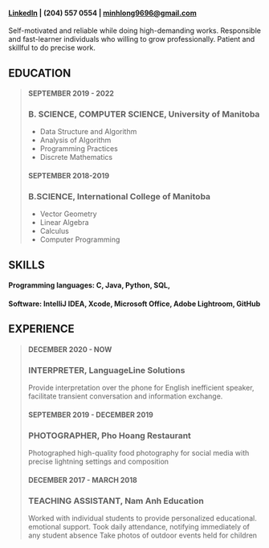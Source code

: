 
#### [LinkedIn](linkedin.com/in/longvux/) | (204) 557 0554 | [minhlong9696@gmail.com](minhlong9696@gmail.com)

Self-motivated and reliable while doing high-demanding works. Responsible and fast-learner individuals who willing to grow professionally. Patient and skillful to do precise work.


## EDUCATION
> #### SEPTEMBER 2019 - 2022
> ### B. SCIENCE, COMPUTER SCIENCE, University of Manitoba
>* Data Structure and Algorithm
>* Analysis of Algorithm
>* Programming Practices
>* Discrete Mathematics 
>
> #### SEPTEMBER 2018-2019
> ### B.SCIENCE, International College of Manitoba
>* Vector Geometry
>* Linear Algebra
>* Calculus
>* Computer Programming

## SKILLS
#### Programming languages: C, Java, Python, SQL, 
#### Software: IntelliJ IDEA, Xcode, Microsoft Office, Adobe Lightroom, GitHub

## EXPERIENCE
> #### DECEMBER 2020 - NOW
> ### INTERPRETER, LanguageLine Solutions
> Provide interpretation over the phone for English inefficient speaker, facilitate transient conversation and information exchange.
> 
> #### SEPTEMBER 2019 - DECEMBER 2019
> ### PHOTOGRAPHER, Pho Hoang Restaurant
> Photographed high-quality food photography for social media with precise lightning settings and composition
> 
> #### DECEMBER 2017 - MARCH 2018
> ### TEACHING ASSISTANT, Nam Anh Education
> Worked with individual students to provide personalized educational. emotional support.
> Took daily attendance, notifying immediately of any student absence
> Take photos of outdoor events held for children


